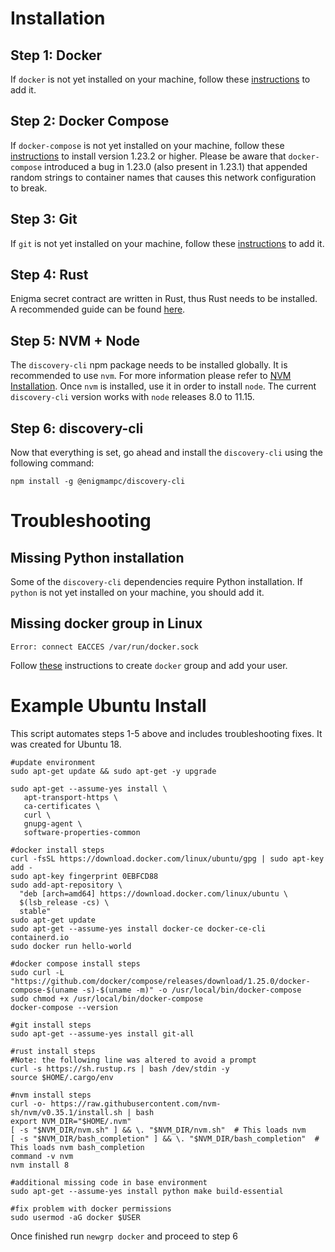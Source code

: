 # Installation

## Step 1: Docker
If `docker` is not yet installed on your machine, follow these [instructions](https://docs.docker.com/install/) to add it. 

## Step 2: Docker Compose
If `docker-compose` is not yet installed on your machine, follow these [instructions](https://docs.docker.com/compose/install/) to install version 1.23.2 or higher. Please be aware that `docker-compose` introduced a bug in 1.23.0 (also present in 1.23.1) that appended random strings to container names that causes this network configuration to break. 

## Step 3: Git
If `git` is not yet installed on your machine, follow these [instructions](https://git-scm.com/book/en/v2/Getting-Started-Installing-Git) to add it. 

## Step 4: Rust
Enigma secret contract are written in Rust, thus Rust needs to be installed. A recommended guide can be found [here](https://doc.rust-lang.org/book/ch01-01-installation.html).  

## Step 5: NVM + Node
The `discovery-cli` npm package needs to be installed globally. It is recommended to use `nvm`. For more information please refer to [NVM Installation](https://github.com/nvm-sh/nvm). Once `nvm` is installed, use it in order to install `node`. The current `discovery-cli` version works with `node` releases 8.0 to 11.15. 

## Step 6: discovery-cli
Now that everything is set, go ahead and install the `discovery-cli` using the following command:
 
```
npm install -g @enigmampc/discovery-cli
```

# Troubleshooting

## Missing Python installation
Some of the `discovery-cli` dependencies require Python installation. 
If `python` is not yet installed on your machine, you should add it. 

## Missing docker group in Linux
```
Error: connect EACCES /var/run/docker.sock
```
Follow [these](https://docs.docker.com/install/linux/linux-postinstall/) instructions to create `docker` group and add your user.

# Example Ubuntu Install
This script automates steps 1-5 above and includes troubleshooting fixes. It was created for Ubuntu 18. 
```
#update environment
sudo apt-get update && sudo apt-get -y upgrade

sudo apt-get --assume-yes install \
   apt-transport-https \
   ca-certificates \
   curl \
   gnupg-agent \
   software-properties-common 

#docker install steps
curl -fsSL https://download.docker.com/linux/ubuntu/gpg | sudo apt-key add -
sudo apt-key fingerprint 0EBFCD88
sudo add-apt-repository \
  "deb [arch=amd64] https://download.docker.com/linux/ubuntu \
  $(lsb_release -cs) \
  stable"
sudo apt-get update
sudo apt-get --assume-yes install docker-ce docker-ce-cli containerd.io
sudo docker run hello-world

#docker compose install steps
sudo curl -L "https://github.com/docker/compose/releases/download/1.25.0/docker-compose-$(uname -s)-$(uname -m)" -o /usr/local/bin/docker-compose
sudo chmod +x /usr/local/bin/docker-compose
docker-compose --version

#git install steps
sudo apt-get --assume-yes install git-all

#rust install steps
#Note: the following line was altered to avoid a prompt
curl -s https://sh.rustup.rs | bash /dev/stdin -y
source $HOME/.cargo/env

#nvm install steps
curl -o- https://raw.githubusercontent.com/nvm-sh/nvm/v0.35.1/install.sh | bash
export NVM_DIR="$HOME/.nvm"
[ -s "$NVM_DIR/nvm.sh" ] && \. "$NVM_DIR/nvm.sh"  # This loads nvm
[ -s "$NVM_DIR/bash_completion" ] && \. "$NVM_DIR/bash_completion"  # This loads nvm bash_completion
command -v nvm
nvm install 8

#additional missing code in base environment
sudo apt-get --assume-yes install python make build-essential

#fix problem with docker permissions
sudo usermod -aG docker $USER
```
Once finished run `newgrp docker` and proceed to step 6

